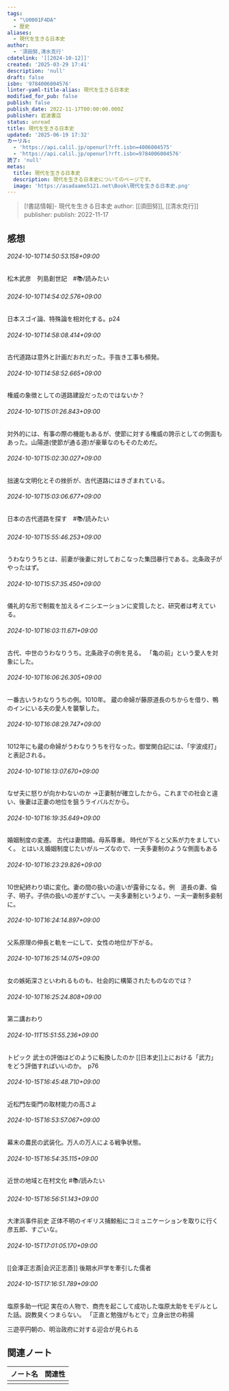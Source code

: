```yaml
---
tags:
  - "\U0001F4DA"
  - 歴史
aliases:
  - 現代を生きる日本史
author:
  - '須田努,清水克行'
cdatelink: '[[2024-10-12]]'
created: '2025-03-29 17:41'
description: 'null'
draft: false
isbn: '9784006004576'
linter-yaml-title-alias: 現代を生きる日本史
modified_for_pub: false
publish: false
publish_date: 2022-11-17T00:00:00.000Z
publisher: 岩波書店
status: unread
title: 現代を生きる日本史
updated: '2025-06-19 17:32'
カーリル:
  - 'https://api.calil.jp/openurl?rft.isbn=4006004575'
  - 'https://api.calil.jp/openurl?rft.isbn=9784006004576'
読了: 'null'
metas:
  title: 現代を生きる日本史
  description: 現代を生きる日本史についてのページです。
  image: 'https://asadaame5121.net\Book\現代を生きる日本史.png'
---
```

> [!書誌情報]-
>  現代を生きる日本史
>  author: [[須田努]], [[清水克行]]
>  publisher: 
>  publish: 2022-11-17 
　
## 感想
###### 2024-10-10T14:50:53.158+09:00

松木武彦　列島創世記　#📚/読みたい 


###### 2024-10-10T14:54:02.576+09:00

日本スゴイ論、特殊論を相対化する。p24

###### 2024-10-10T14:58:08.414+09:00

古代道路は意外と計画だおれだった。手抜き工事も頻発。

###### 2024-10-10T14:58:52.665+09:00

権威の象徴としての道路建設だったのではないか？

###### 2024-10-10T15:01:26.843+09:00

対外的には、有事の際の機能もあるが、使節に対する権威の誇示としての側面もあった。山陽道(使節が通る道)が豪華なのもそのためだ。

###### 2024-10-10T15:02:30.027+09:00

拙速な文明化とその挫折が、古代道路にはきざまれている。

###### 2024-10-10T15:03:06.677+09:00

日本の古代道路を探す　#📚/読みたい

###### 2024-10-10T15:55:46.253+09:00

うわなりうちとは、前妻が後妻に対しておこなった集団暴行である。北条政子がやったはず。


###### 2024-10-10T15:57:35.450+09:00

儀礼的な形で制裁を加えるイニシエーションに変質したと、研究者は考えている。
###### 2024-10-10T16:03:11.671+09:00

古代、中世のうわなりうち。北条政子の例を見る。
「亀の前」という愛人を対象にした。

###### 2024-10-10T16:06:26.305+09:00

一番古いうわなりうちの例。1010年。
蔵の命婦が藤原道長のちからを借り、鴨のインにいる夫の愛人を襲撃した。

###### 2024-10-10T16:08:29.747+09:00

1012年にも蔵の命婦がうわなりうちを行なった。御堂関白記には、「宇波成打」と表記される。

###### 2024-10-10T16:13:07.670+09:00

なぜ夫に怒りが向かわないのか
→正妻制が確立したから。これまでの社会と違い、後妻は正妻の地位を狙うライバルだから。
###### 2024-10-10T16:19:35.649+09:00

婚姻制度の変遷。
古代は妻問婚。母系尊重。
時代が下ると父系が力をましていく。
とはいえ婚姻制度じたいがルーズなので、一夫多妻制のような側面もある

###### 2024-10-10T16:23:29.826+09:00

10世紀終わり頃に変化。妻の間の扱いの違いが露骨になる。例　道長の妻、倫子、明子。子供の扱いの差がすごい。一夫多妻制というより、一夫一妻制多妾制に。

###### 2024-10-10T16:24:14.897+09:00

父系原理の伸長と軌を一にして、女性の地位が下がる。

###### 2024-10-10T16:25:14.075+09:00

女の嫉妬深さといわれるものも、社会的に構築されたものなのでは？

###### 2024-10-10T16:25:24.808+09:00

第二講おわり
###### 2024-10-11T15:51:55.236+09:00

トピック
武士の評価はどのように転換したのか
[[日本史]]上における「武力」をどう評価すればいいのか。　p76
###### 2024-10-15T16:45:48.710+09:00

近松門左衛門の取材能力の高さよ

###### 2024-10-15T16:53:57.067+09:00

幕末の農民の武装化。万人の万人による戦争状態。


###### 2024-10-15T16:54:35.115+09:00

近世の地域と在村文化
#📚/読みたい

###### 2024-10-15T16:56:51.143+09:00

大津浜事件前史
正体不明のイギリス捕鯨船にコミュニケーションを取りに行く彦五郎、すごいな。

###### 2024-10-15T17:01:05.170+09:00

[[会澤正志斎|会沢正志斎]]
後期水戸学を牽引した儒者

###### 2024-10-15T17:16:51.789+09:00

塩原多助一代記
実在の人物で、商売を起こして成功した塩原太助をモデルとした話。説教臭くつまらない。
「正直と勉強がもとで」立身出世の称揚

三遊亭円朝の、明治政府に対する迎合が見られる


## 関連ノート
| ノート名 | 関連性 |
| ---- | --- |
|      |     |

